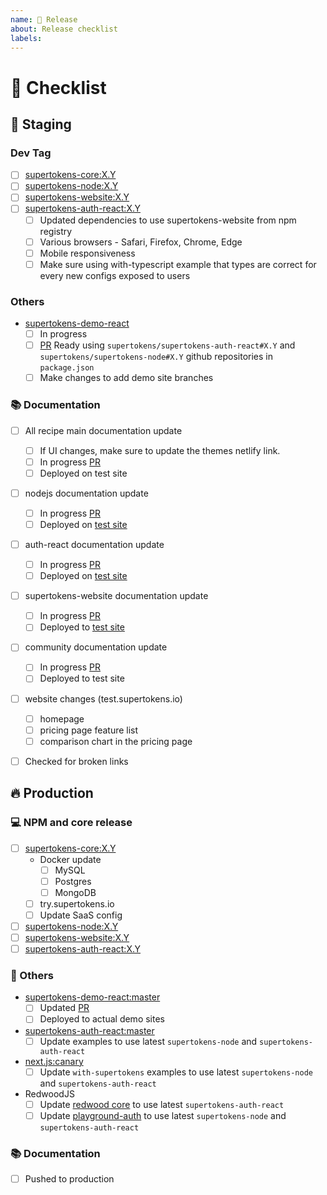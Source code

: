 ```yaml
---
name: 📅 Release
about: Release checklist
labels:
---
```


# 📅 Checklist

## 🔶 Staging 

### Dev Tag
 - [ ] [supertokens-core:X.Y](https://github.com/supertokens/supertokens-core/tree/X.Y)
 - [ ] [supertokens-node:X.Y](https://github.com/supertokens/supertokens-node/tree/X.Y)
 - [ ] [supertokens-website:X.Y](https://github.com/supertokens/supertokens-website/X.Y)
 - [ ] [supertokens-auth-react:X.Y](https://github.com/supertokens/supertokens-auth-react/tree/X.Y)
    - [ ] Updated dependencies to use supertokens-website from npm registry
    - [ ] Various browsers - Safari, Firefox, Chrome, Edge
    - [ ] Mobile responsiveness
    - [ ] Make sure using with-typescript example that types are correct for every new configs exposed to users

### Others

 - [supertokens-demo-react](https://github.com/supertokens/supertokens-demo-react/tree/master)
     - [ ] In progress
     - [ ] [PR]() Ready using `supertokens/supertokens-auth-react#X.Y` and `supertokens/supertokens-node#X.Y` github repositories in `package.json`
     - [ ] Make changes to add demo site branches

### 📚 Documentation

- [ ] All recipe main documentation update
   - [ ] If UI changes, make sure to update the themes netlify link.
   - [ ] In progress [PR]()
   - [ ] Deployed on test site

- [ ] nodejs documentation update
   - [ ] In progress [PR]()
   - [ ] Deployed on [test site](https://test.supertokens.io/docs/nodejs/installation)

- [ ] auth-react documentation update
   - [ ] In progress [PR]()
   - [ ] Deployed on [test site](https://test.supertokens.io/docs/auth-react/introduction)

- [ ] supertokens-website documentation update
   - [ ] In progress [PR]()
   - [ ] Deployed to [test site](https://test.supertokens.io/docs/website/introduction)

- [ ] community documentation update
   - [ ] In progress [PR]()
   - [ ] Deployed to test site

- [ ] website changes (test.supertokens.io)
   - [ ] homepage
   - [ ] pricing page feature list
   - [ ] comparison chart in the pricing page

- [ ] Checked for broken links


## 🔥 Production 

### 💻 NPM and core release

 - [ ] [supertokens-core:X.Y](https://github.com/supertokens/supertokens-core/tree/X.Y)
    - Docker update
       - [ ] MySQL
       - [ ] Postgres
       - [ ] MongoDB
    - [ ] try.supertokens.io
    - [ ] Update SaaS config
 - [ ] [supertokens-node:X.Y](https://github.com/supertokens/supertokens-node/tree/X.Y)
 - [ ] [supertokens-website:X.Y](https://github.com/supertokens/supertokens-website/tree/X.Y)
 - [ ] [supertokens-auth-react:X.Y](https://github.com/supertokens/supertokens-auth-react/tree/X.Y)

### 🔀 Others

- [supertokens-demo-react:master](https://github.com/supertokens/supertokens-demo-react/tree/master)
   - [ ] Updated [PR]()
   - [ ] Deployed to actual demo sites

- [supertokens-auth-react:master](https://github.com/supertokens/supertokens-auth-react/tree/master)
   - [ ] Update examples to use latest `supertokens-node` and `supertokens-auth-react`

- [next.js:canary](https://github.com/supertokens/next.js/tree/with-supertokens-example-in-docs/examples/with-supertokens)
   - [ ] Update `with-supertokens` examples to use latest `supertokens-node` and `supertokens-auth-react`

- RedwoodJS
   - [ ] Update [redwood core](https://github.com/supertokens/redwood/tree/added-supertokens-auth/packages/auth) to use latest `supertokens-auth-react`
   - [ ] Update [playground-auth](https://github.com/supertokens/playground-auth/tree/added-supertokens) to use latest `supertokens-node` and `supertokens-auth-react`

### 📚 Documentation

- [ ] Pushed to production
